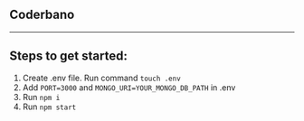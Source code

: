 ## **Coderbano**

---

## Steps to get started:


1. Create .env file. Run command `touch .env`
2. Add `PORT=3000` and `MONGO_URI=YOUR_MONGO_DB_PATH` in .env
3. Run `npm i`
4. Run `npm start`